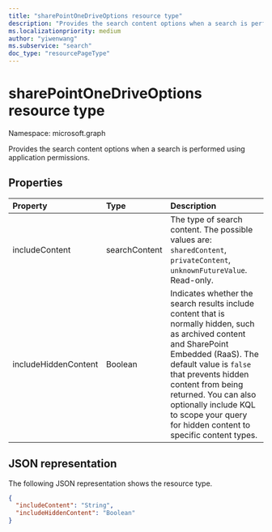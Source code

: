 ```yaml
---
title: "sharePointOneDriveOptions resource type"
description: "Provides the search content options when a search is performed using application permissions."
ms.localizationpriority: medium
author: "yiwenwang"
ms.subservice: "search"
doc_type: "resourcePageType"
---
```


# sharePointOneDriveOptions resource type

Namespace: microsoft.graph

Provides the search content options when a search is performed using application permissions.

## Properties

| Property     | Type        | Description |
|:-------------|:------------|:------------|
|includeContent|searchContent| The type of search content. The possible values are: `sharedContent`, `privateContent`, `unknownFutureValue`. Read-only. |
|includeHiddenContent|Boolean| Indicates whether the search results include content that is normally hidden, such as archived content and SharePoint Embedded (RaaS). The default value is `false` that prevents hidden content from being returned. You can also optionally include KQL to scope your query for hidden content to specific content types. |

## JSON representation

The following JSON representation shows the resource type.

<!-- {
  "blockType": "resource",
  "optionalProperties": [

  ],
  "@odata.type": "microsoft.graph.sharePointOneDriveOptions",
  "baseType": null
}-->

```json
{
  "includeContent": "String",
  "includeHiddenContent": "Boolean"
}
```
